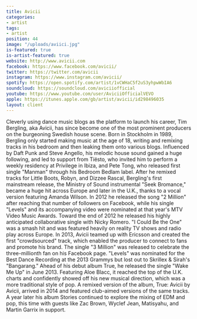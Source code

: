 ```yaml
---
title: Avicii
categories:
- artist
tags:
- artist
position: 44
image: "/uploads/aviici.jpg"
is-featured: true
is-artist-featured: true
website: http://www.avicii.com
facebook: https://www.facebook.com/avicii/
twitter: https://twitter.com/avicii
instagram: https://www.instagram.com/avicii/
spotify: https://open.spotify.com/artist/1vCWHaC5f2uS3yhpwWbIA6
soundcloud: https://soundcloud.com/aviciiofficial
youtube: https://www.youtube.com/user/AviciiOfficialVEVO
apple: https://itunes.apple.com/gb/artist/avicii/id298496035
layout: client
---
```


Cleverly using dance music blogs as the platform to launch his career, Tim Bergling, aka Avicii, has since become one of the most prominent producers on the burgeoning Swedish house scene. Born in Stockholm in 1989, Bergling only started making music at the age of 18, writing and remixing tracks in his bedroom and then leaking them onto various blogs. Influenced by Daft Punk and Steve Angello, his melodic house sound gained a huge following, and led to support from Tiësto, who invited him to perform a weekly residency at Privilege in Ibiza, and Pete Tong, who released first single "Manman" through his Bedroom Bedlam label. After he remixed tracks for Little Boots, Robyn, and Dizzee Rascal, Bergling's first mainstream release, the Ministry of Sound instrumental "Seek Bromance," became a huge hit across Europe and later in the U.K., thanks to a vocal version featuring Amanda Wilson. In 2012 he released the song "2 Million" after reaching that number of followers on Facebook, while his single "Levels" and its accompanying video were nominated at that year's MTV Video Music Awards. Toward the end of 2012 he released his highly anticipated collaborative single with Nicky Romero. "I Could Be the One" was a smash hit and was featured heavily on reality TV shows and radio play across Europe. In 2013, Avicii teamed up with Ericsson and created the first "crowdsourced" track, which enabled the producer to connect to fans and promote his brand. The single "3 Million" was released to celebrate the three-millionth fan on his Facebook page. "Levels" was nominated for the Best Dance Recording at the 2013 Grammys but lost out to Skrillex & Sirah's "Bangarang." Ahead of his debut album True, he released the single "Wake Me Up" in June 2013. Featuring Aloe Blacc, it reached the top of the U.K. charts and confidently showed off his new musical direction, which was a more traditional style of pop. A remixed version of the album, True: Avicii by Avicii, arrived in 2014 and featured club-aimed versions of the same tracks. A year later his album Stories continued to explore the mixing of EDM and pop, this time with guests like Zac Brown, Wyclef Jean, Matisyahu, and Martin Garrix in support.